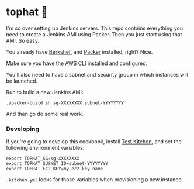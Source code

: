 # tophat :tophat:

I'm so over setting up Jenkins servers. This repo contains everything you need to create a Jenkins AMI using Packer. Then you just start using that AMI. So easy.

You already have [Berkshelf](http://berkshelf.com/) and [Packer](https://www.packer.io/intro/getting-started/setup.html) installed, right? Nice.

Make sure you have the [AWS CLI](https://aws.amazon.com/cli/) installed and configured.

You'll also need to have a subnet and security group in which instances will be launched.

Run to build a new Jenkins AMI:

    ./packer-build.sh sg-XXXXXXXX subnet-YYYYYYYY

And then go do some real work.

### Developing

If you're going to develop this cookbook, install [Test Kitchen](http://kitchen.ci/), and set the following
environment variables:

    export TOPHAT_SG=sg-XXXXXXXX
    export TOPHAT_SUBNET_ID=subnet-YYYYYYYY
    export TOPHAT_EC2_KEY=my_ec2_key_name

`.kitchen.yml` looks for those variables when provisioning a new instance.
